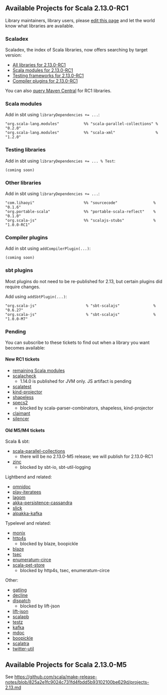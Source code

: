 ## Available Projects for Scala 2.13.0-RC1

Library maintainers, library users, please [edit this page](https://github.com/scala/make-release-notes/edit/2.13.x/projects-2.13.md) and let the world know what libraries are available.

### Scaladex

Scaladex, the index of Scala libraries, now offers searching by target version:

* [All libraries for 2.13.0-RC1](https://index.scala-lang.org/search?q=fullScalaVersion%3A2.13.0-RC1)
* [Scala modules for 2.13.0-RC1](https://index.scala-lang.org/search?q=fullScalaVersion%3A2.13.0-RC1+AND+organization%3Ascala)
* [Testing frameworks for 2.13.0-RC1](https://index.scala-lang.org/search?q=fullScalaVersion%3A2.13.0-RC1+AND+topics%3Atesting)
* [Compiler plugins for 2.13.0-RC1](https://index.scala-lang.org/search?q=fullScalaVersion%3A2.13.0-RC1+AND+topics%3Acompiler-plugin)

You can also [query Maven Central](https://mvnrepository.com/artifact/org.scala-lang/scala-library/2.13.0-RC1/usages) for RC1 libraries.

### Scala modules

Add in sbt using `libraryDependencies += ...`:

    "org.scala-lang.modules"           %% "scala-parallel-collections" % "0.2.0"
    "org.scala-lang.modules"           %% "scala-xml"                  % "1.2.0"

### Testing libraries

Add in sbt using `libraryDependencies += ... % Test`:

    (coming soon)

### Other libraries

Add in sbt using `libraryDependencies += ...`:

    "com.lihaoyi"                      %% "sourcecode"                % "0.1.6"
    "org.portable-scala"               %% "portable-scala-reflect"    % "0.1.0"
    "org.scala-js"                     %% "scalajs-stubs"             % "1.0.0-RC1"

### Compiler plugins

Add in sbt using `addCompilerPlugin(...)`:

    (coming soon)

### sbt plugins

Most plugins do not need to be re-published for 2.13, but certain plugins did require changes.

Add using `addSbtPlugin(...)`:

    "org.scala-js"                      % "sbt-scalajs"               % "0.6.27"
    "org.scala-js"                      % "sbt-scalajs"               % "1.0.0-M7"

### Pending

You can subscribe to these tickets to find out when a library you want becomes available:

#### New RC1 tickets

* [remaining Scala modules](https://github.com/scala/bug/issues/11471)
* [scalacheck](https://github.com/rickynils/scalacheck/issues/464)
  * 1.14.0 is published for JVM only. JS artifact is pending
* [scalatest](https://github.com/scalatest/scalatest/issues/1567)
* [kind-projector](https://github.com/non/kind-projector/issues/99)
* [shapeless](https://github.com/milessabin/shapeless/issues/886)
* [specs2](https://github.com/etorreborre/specs2/issues/735)
  * blocked by scala-parser-combinators, shapeless, kind-projector
* [claimant](https://github.com/non/claimant/issues/4)
* [silencer](https://github.com/ghik/silencer/issues/25)

#### Old M5/M4 tickets

Scala & sbt:

* [scala-parallel-collections](https://github.com/scala/scala-parallel-collections/issues/41)
    * there will be no 2.13.0-M5 release; we will publish for 2.13.0-RC1
* [zinc](https://github.com/sbt/zinc/pull/592)
    * blocked by sbt-io, sbt-util-logging

Lightbend and related:

* [omnidoc](https://github.com/playframework/omnidoc/issues/24)
* [play-iteratees](https://github.com/playframework/play-iteratees/issues/16)
* [lagom](https://github.com/lagom/lagom/issues/1240)
* [akka-persistence-cassandra](https://github.com/akka/akka-persistence-cassandra/issues/364)
* [slick](https://github.com/slick/slick/issues/1958)
* [alpakka-kafka](https://github.com/akka/alpakka-kafka/issues/540)

Typelevel and related:

* [monix](https://github.com/monix/monix/issues/786)
* [http4s](https://github.com/http4s/http4s/issues/2025)
  * blocked by blaze, boopickle
* [blaze](https://github.com/http4s/blaze/issues/274)
* [tsec](https://github.com/jmcardon/tsec/pull/207)
* [enumeratum-circe](https://github.com/lloydmeta/enumeratum/issues/216)
* [scala-pet-store](https://github.com/pauljamescleary/scala-pet-store/issues/141)
    * blocked by http4s, tsec, enumeratum-circe

Other:

* [gatling](https://github.com/gatling/gatling/issues/3566)
* [decline](https://github.com/bkirwi/decline/pull/47)
* [dispatch](https://github.com/dispatch/reboot/issues/210)
    * blocked by lift-json
* [lift-json](https://github.com/lift/framework/issues/1955)
* [scalapb](https://github.com/scalapb/ScalaPB/issues/540)
* [testz](https://github.com/scalaz/testz/issues/30)
* [kafka](https://github.com/apache/kafka/pull/5454)
* [mdoc](https://github.com/scalameta/mdoc/issues/156)
* [boopickle](https://github.com/suzaku-io/boopickle/issues/113)
* [scalatra](https://github.com/scalatra/scalatra/issues/831)
* [twitter-util](https://github.com/twitter/util/issues/219)

## Available Projects for Scala 2.13.0-M5

See <https://github.com/scala/make-release-notes/blob/825a2e1fc9024c731fd4fbdd5b93102100be629d/projects-2.13.md>
